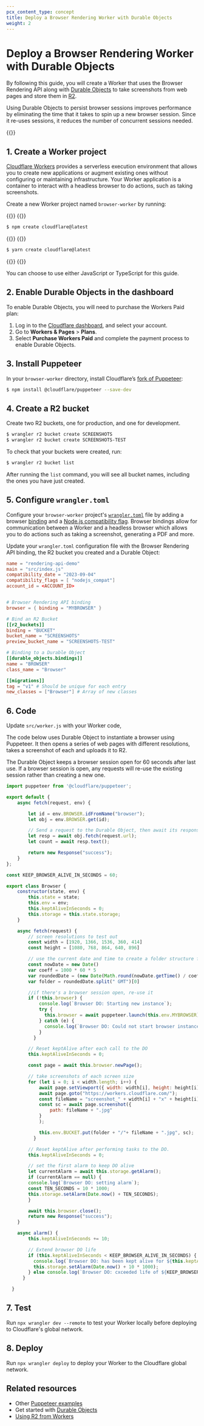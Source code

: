 ```yaml
---
pcx_content_type: concept
title: Deploy a Browser Rendering Worker with Durable Objects
weight: 2
---
```


# Deploy a Browser Rendering Worker with Durable Objects

By following this guide, you will create a Worker that uses the Browser Rendering API along with [Durable Objects](/durable-objects/) to take screenshots from web pages and store them in [R2](/r2/). 

Using Durable Objects to persist browser sessions improves performance by eliminating the time that it takes to spin up a new browser session. Since it re-uses sessions, it reduces the number of concurrent sessions needed.

{{<render file="_prereqs.md" productFolder="workers" >}}

## 1. Create a Worker project

[Cloudflare Workers](/workers/) provides a serverless execution environment that allows you to create new applications or augment existing ones without configuring or maintaining infrastructure. Your Worker application is a container to interact with a headless browser to do actions, such as taking screenshots.

Create a new Worker project named `browser-worker` by running:

{{<tabs labels="npm | yarn">}}
{{<tab label="npm" default="true">}}

```sh
$ npm create cloudflare@latest
```

{{</tab>}}
{{<tab label="yarn">}}

```sh
$ yarn create cloudflare@latest
```

{{</tab>}}
{{</tabs>}}

You can choose to use either JavaScript or TypeScript for this guide.

## 2. Enable Durable Objects in the dashboard

To enable Durable Objects, you will need to purchase the Workers Paid plan:

 1. Log in to the [Cloudflare dashboard](https://dash.cloudflare.com/), and select your account.
 2. Go to **Workers & Pages** > **Plans**. 
 3. Select **Purchase Workers Paid** and complete the payment process to enable Durable Objects.

## 3. Install Puppeteer

In your `browser-worker` directory, install Cloudflare’s [fork of Puppeteer](/browser-rendering/platform/puppeteer/):

```sh
$ npm install @cloudflare/puppeteer --save-dev
```

## 4. Create a R2 bucket

Create two R2 buckets, one for production, and one for development.

```sh
$ wrangler r2 bucket create SCREENSHOTS
$ wrangler r2 bucket create SCREENSHOTS-TEST
```

To check that your buckets were created, run:

```sh
$ wrangler r2 bucket list
```

After running the `list` command, you will see all bucket names, including the ones you have just created.


## 5. Configure `wrangler.toml`

Configure your `browser-worker` project's [`wrangler.toml`](/workers/wrangler/configuration/) file by adding a browser [binding](/workers/configuration/bindings/) and a [Node.js compatibility flag](/workers/configuration/compatibility-dates/#nodejs-compatibility-flag). Browser bindings allow for communication between a Worker and a headless browser which allows you to do actions such as taking a screenshot, generating a PDF and more.

Update your `wrangler.toml` configuration file with the Browser Rendering API binding, the R2 bucket you created and a Durable Object:

```toml
name = "rendering-api-demo"
main = "src/index.js"
compatibility_date = "2023-09-04"
compatibility_flags = [ "nodejs_compat"]
account_id = <ACCOUNT_ID>


# Browser Rendering API binding
browser = { binding = "MYBROWSER" }

# Bind an R2 Bucket
[[r2_buckets]]
binding = "BUCKET"
bucket_name = "SCREENSHOTS"
preview_bucket_name = "SCREENSHOTS-TEST"

# Binding to a Durable Object
[[durable_objects.bindings]]
name = "BROWSER"
class_name = "Browser"

[[migrations]]
tag = "v1" # Should be unique for each entry
new_classes = ["Browser"] # Array of new classes

```

## 6. Code

Update `src/worker.js` with your Worker code,

The code below uses Durable Object to instantiate a browser using Puppeteer. It then opens a series of web pages with different resolutions, takes a screenshot of each and uploads it to R2.

The Durable Object keeps a browser session open for 60 seconds after last use. If a browser session is open, any requests will re-use the existing session rather than creating a new one. 


```js
import puppeteer from '@cloudflare/puppeteer';

export default {
	async fetch(request, env) {

		let id = env.BROWSER.idFromName("browser");
		let obj = env.BROWSER.get(id);

		// Send a request to the Durable Object, then await its response.
		let resp = await obj.fetch(request.url);
		let count = await resp.text();

		return new Response("success");
	}
};

const KEEP_BROWSER_ALIVE_IN_SECONDS = 60;

export class Browser {
	constructor(state, env) {
		this.state = state;
		this.env = env;
		this.keptAliveInSeconds = 0;
		this.storage = this.state.storage;
	}

	async fetch(request) {
		// screen resolutions to test out
		const width = [1920, 1366, 1536, 360, 414]
		const height = [1080, 768, 864, 640, 896]

		// use the current date and time to create a folder structure for R2
		const nowDate = new Date()
		var coeff = 1000 * 60 * 5
		var roundedDate = (new Date(Math.round(nowDate.getTime() / coeff) * coeff)).toString();
		var folder = roundedDate.split(" GMT")[0]

		//if there's a browser session open, re-use it
		if (!this.browser) {
			console.log(`Browser DO: Starting new instance`);
			try {
			  this.browser = await puppeteer.launch(this.env.MYBROWSER);
			} catch (e) {
			  console.log(`Browser DO: Could not start browser instance. Error: ${e}`);
			}
		  }

		// Reset keptAlive after each call to the DO
		this.keptAliveInSeconds = 0;

		const page = await this.browser.newPage();

		// take screenshots of each screen size 
		for (let i = 0; i < width.length; i++) {
			await page.setViewport({ width: width[i], height: height[i] });
			await page.goto("https://workers.cloudflare.com/");
			const fileName = "screenshot_" + width[i] + "x" + height[i]
			const sc = await page.screenshot({
				path: fileName + ".jpg"
			}
			);

			this.env.BUCKET.put(folder + "/"+ fileName + ".jpg", sc);
		  }

		// Reset keptAlive after performing tasks to the DO.
		this.keptAliveInSeconds = 0;

		// set the first alarm to keep DO alive
		let currentAlarm = await this.storage.getAlarm();
		if (currentAlarm == null) {
		console.log(`Browser DO: setting alarm`);
		const TEN_SECONDS = 10 * 1000;
		this.storage.setAlarm(Date.now() + TEN_SECONDS);
		}

		await this.browser.close();
		return new Response("success");
	}

	async alarm() {
		this.keptAliveInSeconds += 10;

		// Extend browser DO life
		if (this.keptAliveInSeconds < KEEP_BROWSER_ALIVE_IN_SECONDS) {
		  console.log(`Browser DO: has been kept alive for ${this.keptAliveInSeconds} seconds. Extending lifespan.`);
		  this.storage.setAlarm(Date.now() + 10 * 1000);
		} else console.log(`Browser DO: cxceeded life of ${KEEP_BROWSER_ALIVE_IN_SECONDS}. Browser DO will be shut down in 10 seconds.`);
	  }

  }
```

## 7. Test

Run `npx wrangler dev --remote` to test your Worker locally before deploying to Cloudflare's global network.

## 8. Deploy

Run `npx wrangler deploy` to deploy your Worker to the Cloudflare global network.


## Related resources

* Other [Puppeteer examples](https://github.com/cloudflare/puppeteer/tree/main/examples)
* Get started with [Durable Objects](/durable-objects/get-started/)
* [Using R2 from Workers](/r2/api/workers/workers-api-usage/)